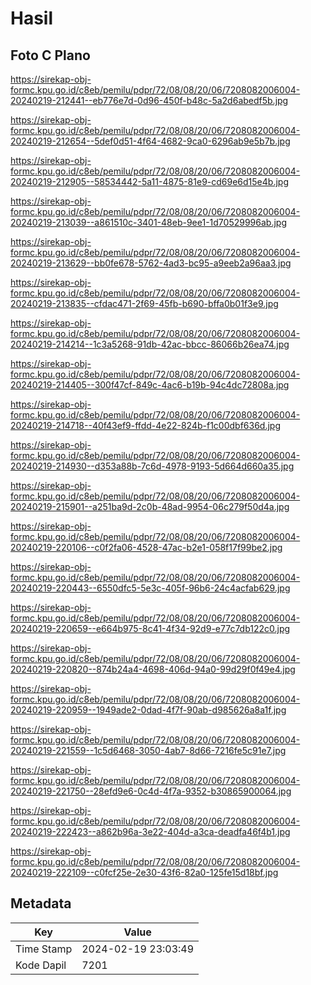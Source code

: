 # Hasil

## Foto C Plano

https://sirekap-obj-formc.kpu.go.id/c8eb/pemilu/pdpr/72/08/08/20/06/7208082006004-20240219-212441--eb776e7d-0d96-450f-b48c-5a2d6abedf5b.jpg

https://sirekap-obj-formc.kpu.go.id/c8eb/pemilu/pdpr/72/08/08/20/06/7208082006004-20240219-212654--5def0d51-4f64-4682-9ca0-6296ab9e5b7b.jpg

https://sirekap-obj-formc.kpu.go.id/c8eb/pemilu/pdpr/72/08/08/20/06/7208082006004-20240219-212905--58534442-5a11-4875-81e9-cd69e6d15e4b.jpg

https://sirekap-obj-formc.kpu.go.id/c8eb/pemilu/pdpr/72/08/08/20/06/7208082006004-20240219-213039--a861510c-3401-48eb-9ee1-1d70529996ab.jpg

https://sirekap-obj-formc.kpu.go.id/c8eb/pemilu/pdpr/72/08/08/20/06/7208082006004-20240219-213629--bb0fe678-5762-4ad3-bc95-a9eeb2a96aa3.jpg

https://sirekap-obj-formc.kpu.go.id/c8eb/pemilu/pdpr/72/08/08/20/06/7208082006004-20240219-213835--cfdac471-2f69-45fb-b690-bffa0b01f3e9.jpg

https://sirekap-obj-formc.kpu.go.id/c8eb/pemilu/pdpr/72/08/08/20/06/7208082006004-20240219-214214--1c3a5268-91db-42ac-bbcc-86066b26ea74.jpg

https://sirekap-obj-formc.kpu.go.id/c8eb/pemilu/pdpr/72/08/08/20/06/7208082006004-20240219-214405--300f47cf-849c-4ac6-b19b-94c4dc72808a.jpg

https://sirekap-obj-formc.kpu.go.id/c8eb/pemilu/pdpr/72/08/08/20/06/7208082006004-20240219-214718--40f43ef9-ffdd-4e22-824b-f1c00dbf636d.jpg

https://sirekap-obj-formc.kpu.go.id/c8eb/pemilu/pdpr/72/08/08/20/06/7208082006004-20240219-214930--d353a88b-7c6d-4978-9193-5d664d660a35.jpg

https://sirekap-obj-formc.kpu.go.id/c8eb/pemilu/pdpr/72/08/08/20/06/7208082006004-20240219-215901--a251ba9d-2c0b-48ad-9954-06c279f50d4a.jpg

https://sirekap-obj-formc.kpu.go.id/c8eb/pemilu/pdpr/72/08/08/20/06/7208082006004-20240219-220106--c0f2fa06-4528-47ac-b2e1-058f17f99be2.jpg

https://sirekap-obj-formc.kpu.go.id/c8eb/pemilu/pdpr/72/08/08/20/06/7208082006004-20240219-220443--6550dfc5-5e3c-405f-96b6-24c4acfab629.jpg

https://sirekap-obj-formc.kpu.go.id/c8eb/pemilu/pdpr/72/08/08/20/06/7208082006004-20240219-220659--e664b975-8c41-4f34-92d9-e77c7db122c0.jpg

https://sirekap-obj-formc.kpu.go.id/c8eb/pemilu/pdpr/72/08/08/20/06/7208082006004-20240219-220820--874b24a4-4698-406d-94a0-99d29f0f49e4.jpg

https://sirekap-obj-formc.kpu.go.id/c8eb/pemilu/pdpr/72/08/08/20/06/7208082006004-20240219-220959--1949ade2-0dad-4f7f-90ab-d985626a8a1f.jpg

https://sirekap-obj-formc.kpu.go.id/c8eb/pemilu/pdpr/72/08/08/20/06/7208082006004-20240219-221559--1c5d6468-3050-4ab7-8d66-7216fe5c91e7.jpg

https://sirekap-obj-formc.kpu.go.id/c8eb/pemilu/pdpr/72/08/08/20/06/7208082006004-20240219-221750--28efd9e6-0c4d-4f7a-9352-b30865900064.jpg

https://sirekap-obj-formc.kpu.go.id/c8eb/pemilu/pdpr/72/08/08/20/06/7208082006004-20240219-222423--a862b96a-3e22-404d-a3ca-deadfa46f4b1.jpg

https://sirekap-obj-formc.kpu.go.id/c8eb/pemilu/pdpr/72/08/08/20/06/7208082006004-20240219-222109--c0fcf25e-2e30-43f6-82a0-125fe15d18bf.jpg


## Metadata

| Key        | Value               |
| ---------- | ------------------- |
| Time Stamp | 2024-02-19 23:03:49 |
| Kode Dapil | 7201                |




